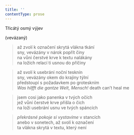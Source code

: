 ```yaml
---
title: ''
contentType: prose
---
```


Třicátý osmý výjev

(vevázaný)

> až zvolí k označení skrytá vlákna tkání  
> sny, vevázány v nárok popřít činy  
> na vůni čerstvé krve k textu nalákány  
> na ložích relací ti usnou do příčiny

> až svolí k usebrání noční tesknín  
> sny, vevázány okem do krajiny týlní  
> předstoupí s požadavkem po groteskním  
> _Was hilfft die gantze Welt, Mensch!_ death can’t heal me

> jsem cosi jako panenka v tvých očích  
> jež vůní čerstvé krve přišla o čich  
> na loži usebrání usnu ve tvých spáncích

> _překrásné pokoje si vystavíme_ v stancích  
> anebo v sonetech, až svolí k označení  
> ta vlákna skrytá v textu, který není
